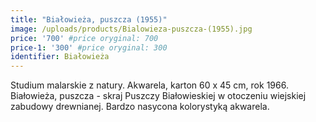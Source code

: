 ```yaml
---
title: "Białowieża, puszcza (1955)"
image: /uploads/products/Bialowieza-puszcza-(1955).jpg
price: '700' #price oryginal: 700
price-1: '300' #price oryginal: 300
identifier: Białowieża
---
```


Studium malarskie z natury. Akwarela, karton 60 x 45 cm, rok 1966. Białowieża, puszcza - skraj Puszczy Białowieskiej w otoczeniu wiejskiej zabudowy drewnianej. Bardzo nasycona kolorystyką akwarela.